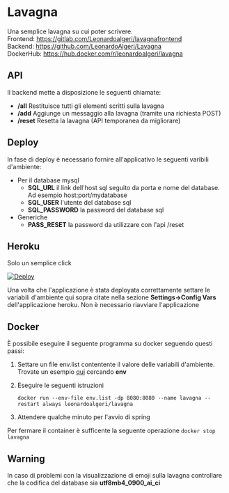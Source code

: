 # Lavagna
Una semplice lavagna su cui poter scrivere.  
Frontend: https://gitlab.com/Leonardoalgeri/lavagnafrontend  
Backend: https://github.com/LeonardoAlgeri/Lavagna  
DockerHub: https://hub.docker.com/r/leonardoalgeri/lavagna

## API
Il backend mette a disposizione le seguenti chiamate:
- **/all** Restituisce tutti gli elementi scritti sulla lavagna
- **/add** Aggiunge un messaggio alla lavagna (tramite una richiesta POST)
- **/reset** Resetta la lavagna (API temporanea da migliorare)

## Deploy
In fase di deploy è necessario fornire all'applicativo le seguenti varibili d'ambiente:
- Per il database mysql  
  - **SQL_URL** il link dell'host sql seguito da porta e nome del database. Ad esempio host:port/mydatabase
  - **SQL_USER** l'utente del database sql 
  - **SQL_PASSWORD** la password del database sql
- Generiche
  - **PASS_RESET** la password da utilizzare con l'api /reset

## Heroku
Solo un semplice click  

[![Deploy](https://www.herokucdn.com/deploy/button.svg)](https://heroku.com/deploy)  

Una volta che l'applicazione è stata deployata correttamente settare le variabili d'ambiente qui sopra citate nella sezione **Settings->Config Vars** dell'applicazione heroku. Non è necessario riavviare l'applicazione


## Docker
È possibile eseguire il seguente programma su docker seguendo questi passi:
1) Settare un file env.list contentente il valore delle variabili d'ambiente. Trovate un esempio [qui](https://docs.docker.com/engine/reference/commandline/run/)  cercando **env**  
2) Eseguire le seguenti istruzioni

    ```
    docker run --env-file env.list -dp 8080:8080 --name lavagna --restart always leonardoalgeri/lavagna
    ```
3) Attendere qualche minuto per l'avvio di spring

Per fermare il container è sufficente la seguente operazione
    ```
    docker stop lavagna
    ```


## Warning
In caso di problemi con la visualizzazione di emoji sulla lavagna controllare che la codifica del database sia **utf8mb4_0900_ai_ci**
